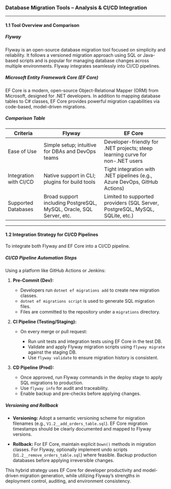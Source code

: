 ### Database Migration Tools – Analysis & CI/CD Integration

---

#### **1.1 Tool Overview and Comparison**

##### **Flyway**

Flyway is an open-source database migration tool focused on simplicity and reliability. It follows a versioned migration approach using SQL or Java-based scripts and is popular for managing database changes across multiple environments. Flyway integrates seamlessly into CI/CD pipelines.

##### **Microsoft Entity Framework Core (EF Core)**

EF Core is a modern, open-source Object-Relational Mapper (ORM) from Microsoft, designed for .NET developers. In addition to mapping database tables to C# classes, EF Core provides powerful migration capabilities via code-based, model-driven migrations.

##### **Comparison Table**

| Criteria               | Flyway                                                              | EF Core                                                                       |
| ---------------------- | ------------------------------------------------------------------- | ----------------------------------------------------------------------------- |
| Ease of Use            | Simple setup; intuitive for DBAs and DevOps teams                   | Developer-friendly for .NET projects; steep learning curve for non-.NET users |
| Integration with CI/CD | Native support in CLI; plugins for build tools                      | Tight integration with .NET pipelines (e.g., Azure DevOps, GitHub Actions)    |
| Supported Databases    | Broad support including PostgreSQL, MySQL, Oracle, SQL Server, etc. | Limited to supported providers (SQL Server, PostgreSQL, MySQL, SQLite, etc.)  |

---

#### **1.2 Integration Strategy for CI/CD Pipelines**

To integrate both Flyway and EF Core into a CI/CD pipeline.

##### **CI/CD Pipeline Automation Steps**

Using a platform like GitHub Actions or Jenkins:

1. **Pre-Commit (Dev):**
   - Developers run `dotnet ef migrations add` to create new migration classes.
   - `dotnet ef migrations script` is used to generate SQL migration files.
   - Files are committed to the repository under a `migrations` directory.
2. **CI Pipeline (Testing/Staging):**

   - On every merge or pull request:

     - Run unit tests and integration tests using EF Core in the test DB.
     - Validate and apply Flyway migration scripts using `flyway migrate` against the staging DB.
     - Use `flyway validate` to ensure migration history is consistent.

3. **CD Pipeline (Prod):**
   - Once approved, run Flyway commands in the deploy stage to apply SQL migrations to production.
   - Use `flyway info` for audit and traceability.
   - Enable backup and pre-checks before applying changes.

##### **Versioning and Rollback**

- **Versioning:**
  Adopt a semantic versioning scheme for migration filenames (e.g., `V1.2__add_orders_table.sql`). EF Core migration timestamps should be clearly documented and mapped to Flyway versions.

- **Rollback:**
  For EF Core, maintain explicit `Down()` methods in migration classes. For Flyway, optionally implement undo scripts (`U1.2__remove_orders_table.sql`) where feasible. Backup production databases before applying irreversible changes.

This hybrid strategy uses EF Core for developer productivity and model-driven migration generation, while utilizing Flyway’s strengths in deployment control, auditing, and environment consistency.
